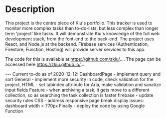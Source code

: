 # Description

This project is the centre piece of Kiu's portfolio. This tracker is used to monitor more complex tasks than to-do-lists, but less complex than longer term 'project' like tasks. It will demonstrate Kiu's knowledge of the full web development stack, from the font-end to the back-end. The project uses React, and Node.js at the backend. Firebase services (Authentication, Firestore, Function, Hosting) will provide server services to this app.

The code for this is available at https://github.com/zkiu/.... The page can be accessed here https://zkiu.github.io/....

--- Current to-do as of 2020-12-12:
DashboardPage - implement query and sort
General - implement more security in code, check validation for the project, HTML - set tabindex attribute for Aria, make validation and sanatize input fields
Feature - when archiving a task, it gets move to a different collection, so as searching the task collection is faster
firebase - update security rules
CSS - address responsive page break display issues: dashboard width < 770px
Finally - deploy the code by using Google Function
